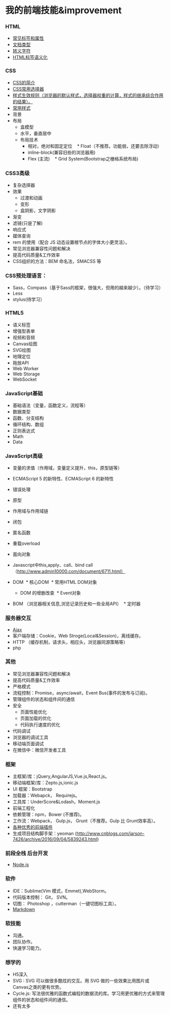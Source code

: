 # 我的前端技能&improvement
### HTML
* [常见标签和属性](http://www.jianshu.com/p/57cecb7cfc4c)
* [文档类型](http://www.w3school.com.cn/html/html_doctype.asp)
* [转义字符](http://baike.baidu.com/link?url=lzUlxYb1PKMyq0iRMpMcFmalKU8jYa3Wg_OfNlwMxr-Abf1HUMhnuCc1YIfoLtJOGjDCEdbL10i0kF7QNk2GaBaCbr9EQGZNToCIuKKnGWNpthR6ic_rPL1VdRjXnmqF)
* [HTML标签语义化](http://www.jianshu.com/p/30d7c87f0f4b)
### CSS
* [CSS的简介](http://www.jianshu.com/p/0c8a9d59e58e)
* [CSS常用选择器](http://www.jianshu.com/p/3cd5148fba55)
* [样式生效规则（浏览器的默认样式，选择器权重的计算，样式的继承综合作用的结果）。](http://www.jianshu.com/p/0bfe4e9dae15)
* [常用样式](http://www.jianshu.com/p/a78592a938db)
* 背景
* 布局
  * 盒模型
  * 水平，垂直居中
  * 布局技术
    * 相对，绝对和固定定位
    * Float（不推荐。功能弱，还要去除浮动）
    * inline-block(兼容旧些的浏览器用)
    * Flex (主流)
    * Grid System(Bootstrap之栅格系统布局)
### CSS3高级
* 复杂选择器
* 效果
  * 过渡和动画
  * 变形
  * 盒阴影，文字阴影
* 渐变
* 滤镜(只是了解)
* 响应式
* 媒体查询
* rem 的使用（配合 JS 动态设置根节点的字体大小更灵活）。
* 常见浏览器兼容性问题和解决
* 提高代码质量&工作效率
* CSS组织的方法：BEM 命名法，SMACSS 等
### CSS预处理语言：
* Sass，Compass（基于Sass的框架，很强大，但用的越来越少）。（待学习）
* Less
* stylus(待学习）
### HTML5
* 语义标签
* 增强型表单
* 视频和音频
* Canvas绘图
* SVG绘图
* 地理定位
* 拖放API
* Web Worker
* Web Storage
* WebSocket
### JavaScript基础
* 基础语法（变量，函数定义，流程等）
* 数据类型
* 函数、分支结构
* 循环结构、数组
* 正则表达式
* Math
* Data
### JavaScript高级
* 变量的求值（作用域，变量定义提升，this，原型链等）
* ECMAScript 5 的新特性、ECMAScript 6 的新特性 
* 错误处理
* 原型
* 作用域与作用域链
* 闭包
* 匿名函数
* 重载overload
* 面向对象
* Javascript中this,apply、call、bind call（http://www.admin10000.com/document/6711.html）

* DOM
  * 核心DOM
  * 常用HTML DOM对象
  * DOM 的增删改查
  * Event对象
* BOM （浏览器相关信息,浏览记录历史和一些全局API）
  * 定时器
### 服务器交互
* [Ajax](http://www.jianshu.com/p/f3cf43c82a8c)
* 客户端存储：Cookie，Web Stroge(Local&Session)，离线缓存。
* HTTP （缓存机制，请求头，相应头，浏览器同源策略等）
* php 
### 其他
* 常见浏览器兼容性问题和解决
* 提高代码质量&工作效率
* 严格模式
* 流程控制：Promise，async/await，Event Bus(事件的发布与订阅)。
* 管理组件的状态和组件间的通信
* 安全
  * 页面性能优化
  * 页面加载的优化
  * 代码执行速度的优化
* 代码调试
* 浏览器的调试工具
* 移动端页面调试
* 在微信中：微信开发者工具
### 框架
* 主框架/库：jQuery,AngularJS,Vue.js,React.js。
* 移动端框架/库：Zepto.js,ionic.js
* UI 框架：Bootstrap
* 加载器：Webapck， Requirejs。
* 工具库：UnderScore&Lodash，Moment.js
* 前端工程化
* 依赖管理：npm，Bower (不推荐)。
* 工作流：Webpack， Gulp.js， Grunt（不推荐。Gulp 比 Grunt效率高）。
* [各种优秀的前端插件](https://github.com/mmper/front-end-plugins)
* 生成项目结构脚手架：yeoman (http://www.cnblogs.com/jarson-7426/archive/2016/09/04/5839243.html)
### 前段全栈 后台开发
* [Node.js](https://github.com/mmper/node-lessons)
### 软件
* IDE：Sublime(Vim 模式，Emmet),WebStorm。
* 代码版本控制： Git， SVN。
* 切图： Photoshop ，cutterman（一键切图标工具）。
* [Markdown](http://www.jianshu.com/p/q81RER)
### 软技能
* 沟通。
* 团队协作。
* 快速学习能力。
### 想学的
* H5深入
* SVG : SVG 可以做很多酷炫的交互。用 SVG 做的一些效果比用图片或 Canvas之类的更有优势。
* Cycle.js: 写法很优雅的函数式编程的数据流的库。学习用更优雅的方式来管理组件的状态和组件间的通信。
* 还有太多
